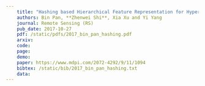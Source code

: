 ```yaml
---
    title: "Hashing based Hierarchical Feature Representation for Hyperspectral Imagery Classification"
    authors: Bin Pan, **Zhenwei Shi**, Xia Xu and Yi Yang
    journal: Remote Sensing (RS)
    pub_date: 2017-10-27 
    pdf: /static/pdfs/2017_bin_pan_hashing.pdf
    arxiv: 
    code: 
    page: 
    demo: 
    paper: https://www.mdpi.com/2072-4292/9/11/1094
    bibtex: /static/bib/2017_bin_pan_hashing.txt
    data:
---
```

    